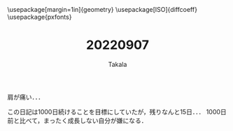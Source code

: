 ﻿---
title: 20220907
yesterday: 20220906
tomorrow: 20220908
days: 985
author: Takala
header-includes:
  - \usepackage[margin=1in]{geometry}
  - \usepackage[ISO]{diffcoeff}
  - \usepackage{pxfonts}
---


肩が痛い．．．

この日記は1000日続けることを目標にしていたが，残りなんと15日．．．
1000日前と比べて，まったく成長しない自分が嫌になる．



